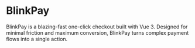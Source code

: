 # BlinkPay
BlinkPay is a blazing-fast one-click checkout built with Vue 3. Designed for minimal friction and maximum conversion, BlinkPay turns complex payment flows into a single action.
